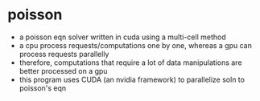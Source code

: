 # poisson
- a poisson eqn solver written in cuda using a multi-cell method
- a cpu process requests/computations one by one, whereas a gpu can process requests parallelly
- therefore, computations that require a lot of data manipulations are better processed on a gpu
- this program uses CUDA (an nvidia framework) to parallelize soln to poisson's eqn
